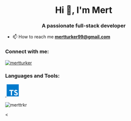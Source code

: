 <h1 align="center">Hi 👋, I'm Mert</h1>
<h3 align="center">A passionate full-stack developer</h3>

- 📫 How to reach me **mertturker99@gmail.com**

<h3 align="left">Connect with me:</h3>
<p align="left">
<a href="https://linkedin.com/in/mertturker" target="blank"><img align="center" src="https://raw.githubusercontent.com/rahuldkjain/github-profile-readme-generator/master/src/images/icons/Social/linked-in-alt.svg" alt="mertturker" height="30" width="40" /></a>
</p>

<h3 align="left">Languages and Tools:</h3>
<p align="left"> <a href="https://aws.amazon.com" target="_blank" rel="noreferrer"> <img target="_blank" rel="noreferrer"> <img src="https://raw.githubusercontent.com/devicons/devicon/master/icons/typescript/typescript-original.svg" alt="typescript" width="40" height="40"/> </a> </p>

<p><img align="center" src="https://github-readme-stats.vercel.app/api/top-langs?username=merttrkr&show_icons=true&locale=en&layout=compact" alt="merttrkr" /></p>

<
